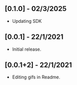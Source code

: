 ## [0.1.0] - 02/3/2025
* Updating SDK

## [0.0.1] - 22/1/2021
* Initial release.
## [0.0.1+2] - 22/1/2021
* Editing gifs in Readme.
